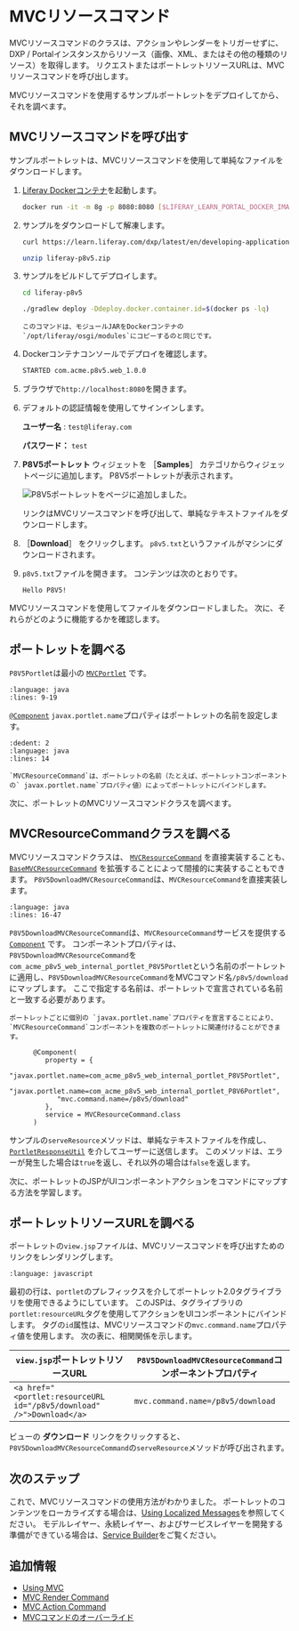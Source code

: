 # MVCリソースコマンド

MVCリソースコマンドのクラスは、アクションやレンダーをトリガーせずに、DXP / Portalインスタンスからリソース（画像、XML、またはその他の種類のリソース）を取得します。 リクエストまたはポートレットリソースURLは、MVCリソースコマンドを呼び出します。

MVCリソースコマンドを使用するサンプルポートレットをデプロイしてから、それを調べます。

<a name="mvcリソースコマンドを呼び出す" />

## MVCリソースコマンドを呼び出す

サンプルポートレットは、MVCリソースコマンドを使用して単純なファイルをダウンロードします。

1. [Liferay Dockerコンテナ](../../../installation-and-upgrades/installing-liferay/using-liferay-docker-images/docker-container-basics.md)を起動します。

   ```bash
   docker run -it -m 8g -p 8080:8080 [$LIFERAY_LEARN_PORTAL_DOCKER_IMAGE$]
   ```

1. サンプルをダウンロードして解凍します。

   ```bash
   curl https://learn.liferay.com/dxp/latest/en/developing-applications/developing-a-java-web-application/using-mvc/liferay-p8v5.zip -O
   ```

   ```bash
   unzip liferay-p8v5.zip
   ```

1. サンプルをビルドしてデプロイします。

    ```bash
    cd liferay-p8v5
    ```

    ```bash
    ./gradlew deploy -Ddeploy.docker.container.id=$(docker ps -lq)
    ```

    ```{note}
    このコマンドは、モジュールJARをDockerコンテナの`/opt/liferay/osgi/modules`にコピーするのと同じです。
    ```

1. Dockerコンテナコンソールでデプロイを確認します。

    ```bash
    STARTED com.acme.p8v5.web_1.0.0
    ```

1. ブラウザで`http://localhost:8080`を開きます。

1. デフォルトの認証情報を使用してサインインします。

    **ユーザー名** : `test@liferay.com`

    **パスワード：** `test`

1. **P8V5ポートレット** ウィジェットを ［**Samples**］ カテゴリからウィジェットページに追加します。 P8V5ポートレットが表示されます。

    ![P8V5ポートレットをページに追加しました。](./mvc-resource-command/images/01.png)

    リンクはMVCリソースコマンドを呼び出して、単純なテキストファイルをダウンロードします。

1. ［**Download**］ をクリックします。 `p8v5.txt`というファイルがマシンにダウンロードされます。

1. `p8v5.txt`ファイルを開きます。 コンテンツは次のとおりです。

    ```
    Hello P8V5!
    ```

MVCリソースコマンドを使用してファイルをダウンロードしました。 次に、それらがどのように機能するかを確認します。

<a name="ポートレットを調べる" />

## ポートレットを調べる

`P8V5Portlet`は最小の [`MVCPortlet`](https://github.com/liferay/liferay-portal/blob/[$LIFERAY_LEARN_PORTAL_GIT_TAG$]/portal-kernel/src/com/liferay/portal/kernel/portlet/bridges/mvc/MVCPortlet.java) です。

```{literalinclude} ./mvc-resource-command/resources/liferay-p8v5.zip/p8v5-web/src/main/java/com/acme/p8v5/web/internal/portlet/P8V5Portlet.java
:language: java
:lines: 9-19
```

[`@Component`](https://osgi.org/javadoc/r6/residential/org/osgi/service/component/annotations/Component.html) `javax.portlet.name`プロパティはポートレットの名前を設定します。

```{literalinclude} ./mvc-resource-command/resources/liferay-p8v5.zip/p8v5-web/src/main/java/com/acme/p8v5/web/internal/portlet/P8V5Portlet.java
:dedent: 2
:language: java
:lines: 14
```

```{note}
`MVCResourceCommand`は、ポートレットの名前（たとえば、ポートレットコンポーネントの` javax.portlet.name`プロパティ値）によってポートレットにバインドします。
```

次に、ポートレットのMVCリソースコマンドクラスを調べます。

<a name="mvcresourcecommandクラスを調べる" />

## MVCResourceCommandクラスを調べる

MVCリソースコマンドクラスは、 [`MVCResourceCommand`](https://github.com/liferay/liferay-portal/blob/[$LIFERAY_LEARN_PORTAL_GIT_TAG$]/portal-kernel/src/com/liferay/portal/kernel/portlet/bridges/mvc/MVCResourceCommand.java) を直接実装することも、 [`BaseMVCResourceCommand`](https://github.com/liferay/liferay-portal/blob/[$LIFERAY_LEARN_PORTAL_GIT_TAG$]/portal-kernel/src/com/liferay/portal/kernel/portlet/bridges/mvc/BaseMVCResourceCommand.java) を拡張することによって間接的に実装することもできます。  `P8V5DownloadMVCResourceCommand`は、`MVCResourceCommand`を直接実装します。

```{literalinclude} ./mvc-resource-command/resources/liferay-p8v5.zip/p8v5-web/src/main/java/com/acme/p8v5/web/internal/portlet/action/P8V5DownloadMVCResourceCommand.java
:language: java
:lines: 16-47
```

`P8V5DownloadMVCResourceCommand`は、`MVCResourceCommand`サービスを提供する [`Component`](https://docs.osgi.org/javadoc/osgi.cmpn/7.0.0/org/osgi/service/component/annotations/Component.html) です。 コンポーネントプロパティは、`P8V5DownloadMVCResourceCommand`を`com_acme_p8v5_web_internal_portlet_P8V5Portlet`という名前のポートレットに適用し、`P8V5DownloadMVCResourceCommand`をMVCコマンド名`/p8v5/download`にマップします。 ここで指定する名前は、ポートレットで宣言されている名前と一致する必要があります。

```{note}
ポートレットごとに個別の `javax.portlet.name`プロパティを宣言することにより、`MVCResourceCommand`コンポーネントを複数のポートレットに関連付けることができます。 

      @Component(
         property = {
            "javax.portlet.name=com_acme_p8v5_web_internal_portlet_P8V5Portlet",
            "javax.portlet.name=com_acme_p8v5_web_internal_portlet_P8V6Portlet",
            "mvc.command.name=/p8v5/download"
         },
         service = MVCResourceCommand.class
      )
```

サンプルの`serveResource`メソッドは、単純なテキストファイルを作成し、 [`PortletResponseUtil`](https://github.com/liferay/liferay-portal/blob/master/portal-kernel/src/com/liferay/portal/kernel/portlet/PortletResponseUtil.java) を介してユーザーに送信します。 このメソッドは、エラーが発生した場合は`true`を返し、それ以外の場合は`false`を返します。

次に、ポートレットのJSPがUIコンポーネントアクションをコマンドにマップする方法を学習します。

<a name="ポートレットリソースurlを調べる" />

## ポートレットリソースURLを調べる

ポートレットの`view.jsp`ファイルは、MVCリソースコマンドを呼び出すためのリンクをレンダリングします。

```{literalinclude} ./mvc-resource-command/resources/liferay-p8v5.zip/p8v5-web/src/main/resources/META-INF/resources/p8v5/view.jsp
:language: javascript
```

最初の行は、`portlet`のプレフィックスを介してポートレット2.0タグライブラリを使用できるようにしています。 このJSPは、タグライブラリの`portlet:resourceURL`タグを使用してアクションをUIコンポーネントにバインドします。 タグの`id`属性は、MVCリソースコマンドの`mvc.command.name`プロパティ値を使用します。 次の表に、相関関係を示します。

| `view.jsp`ポートレットリソースURL                                                                | `P8V5DownloadMVCResourceCommand`コンポーネントプロパティ |
| -------------------------------------------------------------------------------------- | -------------------------------------------- |
| `<a href="<portlet:resourceURL id="/p8v5/download" />">Download</a>` | `mvc.command.name=/p8v5/download`            |

ビューの **ダウンロード** リンクをクリックすると、`P8V5DownloadMVCResourceCommand`の`serveResource`メソッドが呼び出されます。

<a name="次のステップ" />

## 次のステップ

これで、MVCリソースコマンドの使用方法がわかりました。 ポートレットのコンテンツをローカライズする場合は、[Using Localized Messages](./using-localized-messages-in-an-mvc-portlet.md)を参照してください。 モデルレイヤー、永続レイヤー、およびサービスレイヤーを開発する準備ができている場合は、[Service Builder](../../data-frameworks/service-builder.md)をご覧ください。

<a name="追加情報" />

## 追加情報

* [Using MVC](../using-mvc.md)
* [MVC Render Command](./mvc-render-command.md)
* [MVC Action Command](./mvc-action-command.md)
* [MVCコマンドのオーバーライド](../../../liferay-internals/extending-liferay/overriding-mvc-commands.md)
